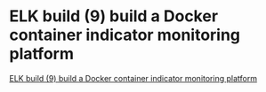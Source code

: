 # ELK build (9) build a Docker container indicator monitoring platform
[ELK build (9) build a Docker container indicator monitoring platform](https://aiwithcloud.com/2022/09/19/elk_build_9_build_a_docker_container_indicator_monitoring_platform/)